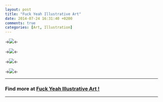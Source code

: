 ```yaml
---
layout: post
title: "Fuck Yeah Illustrative Art"
date: 2014-07-24 16:31:40 +0200
comments: true
categories: [Art, Illustration]
---
```


->![](http://i.imgur.com/evKbH21.jpg)<-

->![](http://i.imgur.com/gRjxR9N.jpg)<-

->![](http://i.imgur.com/lnHvGY6.jpg)<-

->![](http://i.imgur.com/ITEH7xt.jpg)<-

---

### Find more at [Fuck Yeah Illustrative Art !](http://fuckyeahillustrativeart.tumblr.com/ "Fuck Yeah Illustrative Art !")

---
